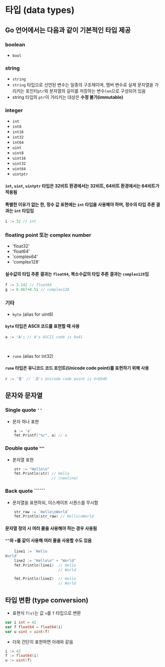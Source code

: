 # 타입 (data types)

## Go 언어에서는 다음과 같이 기본적인 타입 제공
### boolean
* `bool`

### string
* `string`
* `string` 타입으로 선언된 변수는 일종의 구조체이며, 멤버 변수로 실제 문자열을 가리키는 포인터`ptr`와 문자열의 길이를 저장하는 변수`len`으로 구성되어 있음
* string 타입의 `ptr`이 가리키는 대상은 <b>수정 불가(immutable)</b>

### integer
* `int`
* `int8`
* `int16`
* `int32`
* `int64`
* `uint`
* `uint8`
* `uint16`
* `uint32`
* `uint64`
* `uintptr`

#### `int`, `uint`, `uintptr` 타입은 32비트 환경에서는 32비트, 64비트 환경에서는 64비트가 적용됨
#### 특별한 이유가 없는 한, 정수 값 표현에는 `int` 타입을 사용해야 하며, 정수의 타입 추론 결과는 `int` 타입임

```go
i := 32 // int
```

### floating point 또는 complex number
* 'float32'
* 'float64'
* 'complex64'
* 'complex128'

#### 실수값의 타입 추론 결과는 `float64`, 복소수값의 타입 추론 결과는 `complex128`임 

```go
f := 3.142 // float64
g := 0.867+0.5i // complex128
```

### 기타
* `byte` (alias for uint8)

#### `byte` 타입은 ASCII 코드를 표현할 때 사용

```go
a := 'A'; // A's ASCII code is 0x41
```
<br>

* `rune` (alias for int32)

#### `rune` 타입은 유니코드 코드 포인트(Unicode code point)를 표현하기 위해 사용

```go
r := '홍' // '홍's Unicode code point is U+D64D
```

## 문자와 문자열
### Single quote `''`
* 문자 하나 표현 

```go
	a := 'a'
	fmt.Printf("%c", a) // a
```

### Double quote `""`
* 문자열 표현

```go
	str := "Hello\n"
	fmt.Println(str) // Hello
                     // (newline)
```

### Back quote ``````
* 문자열을 표현하되, 이스케이프 시퀀스를 무시함

```go
	str_raw := `Hello\nWorld`
	fmt.Println(str_raw) // Hello\nWorld
```

#### 문자열 정의 시 여러 줄을 사용해야 하는 경우 사용됨
#### `""`와 `+`를 같이 사용해 여러 줄을 사용할 수도 있음

```go
    line1 := `Hello
World`
    line2 := "Hello\n" + "World"
    fmt.Println(line1)  // Hello
                        // World

    fmt.Println(line2)  // Hello
                        // World
```

## 타입 변환 (type conversion)
* 표현식 `T(v)`는 값 `v`를 `T` 타입으로 변환

```go
var i int = 42
var f float64 = float64(i)
var u uint = uint(f)
```

* 더욱 간단히 표현하면 아래와 같음

```go
i := 42
f := float64(i)
u := uint(f)
```
